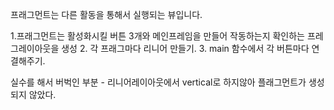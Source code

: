 프래그먼트는 다른 활동을 통해서 실행되는 뷰입니다.

1.프래그먼트는 활성화시킬 버튼 3개와 메인프레임을 만들어 작동하는지 확인하는 프레그레이아웃을 생성
2. 각 프래그마다 리니어 만들기.
3. main 함수에서 각 버튼마다 연결해주기.

실수를 해서 버벅인 부분 - 리니어레이아웃에서 vertical로 하지않아 플래그먼트가 생성되지 않았다.
